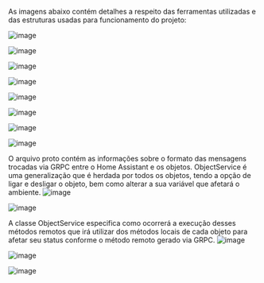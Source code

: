 
As imagens abaixo contém detalhes a respeito das ferramentas utilizadas e das estruturas usadas para funcionamento do projeto:

![image](https://user-images.githubusercontent.com/36707351/114312948-f2a67a80-9aca-11eb-8614-c13e326933d5.png)

![image](https://user-images.githubusercontent.com/36707351/114312957-fc2fe280-9aca-11eb-82ed-910bb24b2f42.png)

![image](https://user-images.githubusercontent.com/36707351/114312967-02be5a00-9acb-11eb-9435-e22627533439.png)

![image](https://user-images.githubusercontent.com/36707351/114312975-0b169500-9acb-11eb-9f9e-e9131220cdd4.png)

![image](https://user-images.githubusercontent.com/36707351/114312982-110c7600-9acb-11eb-8b58-5d8e1fa4b79f.png)

![image](https://user-images.githubusercontent.com/36707351/114312994-17025700-9acb-11eb-91b8-de0c7e5c36c7.png)

![image](https://user-images.githubusercontent.com/36707351/114312999-1cf83800-9acb-11eb-84ec-f67c5d280a4e.png)

![image](https://user-images.githubusercontent.com/36707351/114313007-22558280-9acb-11eb-9405-8951ecdf59d1.png)

O arquivo proto contém as informações sobre o formato das mensagens trocadas via GRPC entre o Home Assistant e os objetos. ObjectService é uma generalização que é herdada por todos os objetos, tendo a opção de ligar e desligar o objeto, bem como alterar a sua variável que afetará o ambiente.
![image](https://user-images.githubusercontent.com/36707351/114313011-27b2cd00-9acb-11eb-9520-04da0d8272b3.png)

![image](https://user-images.githubusercontent.com/36707351/114313020-2da8ae00-9acb-11eb-8d9e-949ed3b1e823.png)

A classe ObjectService especifica como ocorrerá a execução desses métodos remotos que irá utilizar dos métodos locais de cada objeto para afetar seu status conforme o método remoto gerado via GRPC.
![image](https://user-images.githubusercontent.com/36707351/114313027-35685280-9acb-11eb-893d-ef129010169d.png)

![image](https://user-images.githubusercontent.com/36707351/114313031-3ac59d00-9acb-11eb-9ec1-b5ba054671c8.png)

![image](https://user-images.githubusercontent.com/36707351/114313039-41541480-9acb-11eb-827f-2df54c3e7f26.png)
